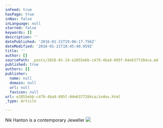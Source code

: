 ```yaml
---
inFeed: true
hasPage: true
inNav: false
inLanguage: null
starred: false
keywords: []
description: ''
datePublished: '2016-01-21T19:06:17.756Z'
dateModified: '2016-01-21T18:45:40.959Z'
title: ''
author: []
sourcePath: _posts/2016-01-19-e2855ebb-c479-4ba9-895f-04e6377284ca.md
published: true
authors: []
publisher:
  name: null
  domain: null
  url: null
  favicon: null
url: e2855ebb-c479-4ba9-895f-04e6377284ca/index.html
_type: Article

---
```

Nik Hanton is a contemporary Jeweller
![](https://the-grid-user-content.s3-us-west-2.amazonaws.com/f2af54b7-4c58-4fad-ba65-2764b0810903.jpg)